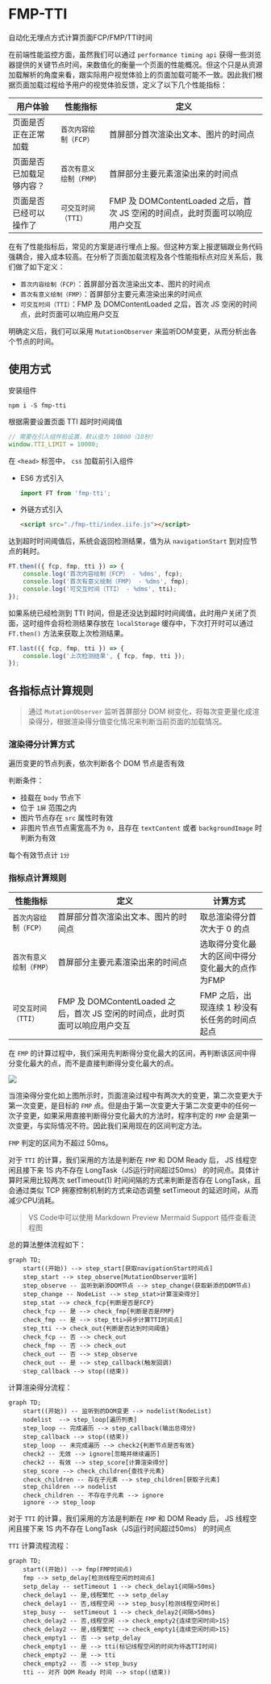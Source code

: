 # FMP-TTI
自动化无埋点方式计算页面FCP/FMP/TTI时间

在前端性能监控方面，虽然我们可以通过 `performance timing api` 获得一些浏览器提供的关键节点时间，来数值化的衡量一个页面的性能概况。但这个只是从资源加载解析的角度来看，跟实际用户视觉体验上的页面加载可能不一致。因此我们根据页面加载过程给予用户的视觉体验反馈，定义了以下几个性能指标：

| 用户体验 | 性能指标 | 定义 |
| - | - | - |
| 页面是否正在正常加载 | `首次内容绘制（FCP）` | 首屏部分首次渲染出文本、图片的时间点 |
| 页面是否已加载足够内容？ | `首次有意义绘制（FMP）` | 首屏部分主要元素渲染出来的时间点 |
| 页面是否已经可以操作了 | `可交互时间（TTI）` | FMP 及 DOMContentLoaded 之后，首次 JS 空闲的时间点，此时页面可以响应用户交互 |

在有了性能指标后，常见的方案是进行埋点上报。但这种方案上报逻辑跟业务代码强耦合，接入成本较高。在分析了页面加载流程及各个性能指标点对应关系后，我们做了如下定义：
- `首次内容绘制（FCP）`：首屏部分首次渲染出文本、图片的时间点
- `首次有意义绘制（FMP）`：首屏部分主要元素渲染出来的时间点
- `可交互时间（TTI）`：FMP 及 DOMContentLoaded 之后，首次 JS 空闲的时间点，此时页面可以响应用户交互

明确定义后，我们可以采用 `MutationObserver` 来监听DOM变更，从而分析出各个节点的时间。

## 使用方式

安装组件

```shell
npm i -S fmp-tti
```

根据需要设置页面 TTI 超时时间阈值

```js
// 需要在引入组件前设置，默认值为 10000（10秒）
window.TTI_LIMIT = 10000;
```

在 `<head>` 标签中， `css` 加载前引入组件
- ES6 方式引入
    ```js
    import FT from 'fmp-tti';
    ```
- 外链方式引入
    ```html
    <script src="./fmp-tti/index.iife.js"></script>
    ```

达到超时时间阈值后，系统会返回检测结果，值为从 `navigationStart` 到对应节点的耗时。
```js
FT.then(({ fcp, fmp, tti }) => {
    console.log('首次内容绘制（FCP） - %dms', fcp);
    console.log('首次有意义绘制（FMP） - %dms', fmp);
    console.log('可交互时间（TTI） - %dms', tti);
});
```

如果系统已经检测到 TTI 时间，但是还没达到超时时间阈值，此时用户关闭了页面，这时组件会将检测结果存放在 `localStorage` 缓存中，下次打开时可以通过 `FT.then()` 方法来获取上次检测结果。
```js
FT.last(({ fcp, fmp, tti }) => {
    console.log('上次检测结果', { fcp, fmp, tti });
});
```

## 各指标点计算规则

> 通过 `MutationObserver` 监听首屏部分 DOM 树变化，将每次变更量化成渲染得分，根据渲染得分值变化情况来判断当前页面的加载情况。

### 渲染得分计算方式

遍历变更的节点列表，依次判断各个 DOM 节点是否有效

判断条件：
- 挂载在 `body` 节点下
- 位于 `1屏` 范围之内
- 图片节点存在 `src` 属性时有效
- 非图片节点节点需宽高不为 `0`，且存在 `textContent` 或者 `backgroundImage` 时判断为有效

每个有效节点计 `1分`

### 指标点计算规则

| 性能指标 | 定义 | 计算方式 |
|-|-|-
| `首次内容绘制（FCP）` | 首屏部分首次渲染出文本、图片的时间点 | 取总渲染得分首次大于 0 的点 |
| `首次有意义绘制（FMP）` | 首屏部分主要元素渲染出来的时间点 | 选取得分变化最大的区间中得分变化最大的点作为FMP |
| `可交互时间（TTI）` | FMP 及 DOMContentLoaded 之后，首次 JS 空闲的时间点，此时页面可以响应用户交互 | FMP 之后，出现连续 1 秒没有长任务的时间点起点 |

在 `FMP` 的计算过程中，我们采用先判断得分变化最大的区间，再判断该区间中得分变化最大的点，而不是直接判断得分变化最大的点。

![](https://y.gtimg.cn/music/common/upload/t_cm3_photo_publish/1742624.png)

当渲染得分变化如上图所示时，页面渲染过程中有两次大的变更，第二次变更大于第一次变更，是目标的 `FMP` 点。但是由于第一次变更大于第二次变更中的任何一次子变更，如果采用直接判断得分变化最大的方法时，程序判定的 `FMP` 会是第一次变更，与实际情况不符。因此我们采用现在的区间判定方法。

`FMP` 判定的区间为不超过 50ms。

对于 `TTI` 的计算，我们采用的方法是判断在 `FMP` 和 DOM Ready 后， JS 线程空闲且接下来 1S 内不存在 LongTask（JS运行时间超过50ms） 的时间点。具体计算时采用比较两次 setTimeout(1) 时间间隔的方式来判断是否存在 LongTask，且会通过类似 TCP 拥塞控制机制的方式来动态调整 setTimeout 的延迟时间，从而减少CPU消耗。

> VS Code中可以使用 Markdown Preview Mermaid Support 插件查看流程图

总的算法整体流程如下：
```mermaid
graph TD;
    start((开始)) --> step_start[获取navigationStart时间点]
    step_start --> step_observe[MutationObserver监听]
    step_observe -- 监听到新添DOM节点 --> step_change(获取新添的DOM节点)
    step_change -- NodeList --> step_stat>计算渲染得分]
    step_stat --> check_fcp{判断是否是FCP}
    check_fcp -- 是 --> check_fmp{判断是否是FMP}
    check_fmp -- 是 --> step_tti>异步计算TTI时间点]
    step_tti --> check_out{判断是否达到时间阈值}
    check_fcp -- 否 --> check_out
    check_fmp -- 否 --> check_out
    check_out -- 否 --> step_observe
    check_out -- 是 --> step_callback(触发回调)
    step_callback --> stop((结束))
```

计算渲染得分流程：
```mermaid
graph TD;
    start((开始)) -- 监听到的DOM变更 --> nodelist(NodeList)
    nodelist  --> step_loop[遍历列表]
    step_loop -- 完成遍历 --> step_callback(输出总得分)
    step_callback --> stop((结束))
    step_loop -- 未完成遍历 --> check2{判断节点是否有效}
    check2 -- 无效 --> ignore[忽略并继续遍历]
    check2 -- 有效 --> step_score[计算渲染得分]
    step_score --> check_children{查找子元素}
    check_children -- 存在子元素 --> step_children[获取子元素]
    step_children --> nodelist
    check_children -- 不存在子元素 --> ignore
    ignore --> step_loop
```

对于 `TTI` 的计算，我们采用的方法是判断在 `FMP` 和 DOM Ready 后， JS 线程空闲且接下来 1S 内不存在 LongTask（JS运行时间超过50ms） 的时间点

`TTI` 计算流程流程：
```mermaid
graph TD;
    start((开始)) --> fmp(FMP时间点)
    fmp --> setp_delay[检测线程空闲的时间点]
    setp_delay -- setTimeout 1 --> check_delay1{间隔>50ms}
    check_delay1 -- 是,线程繁忙 --> setp_delay
    check_delay1 -- 否,线程空闲 --> step_busy[检测线程空闲时长]
    step_busy --  setTimeout 1 --> check_delay2{间隔>50ms}
    check_delay2 -- 否,线程空闲 --> check_empty2{连续空闲时间>1S}
    check_delay2 -- 是,线程繁忙 --> check_empty1{连续空闲时间>1S}
    check_empty1 -- 否 --> setp_delay
    check_empty1 -- 是 --> tti(标记线程空闲的时间为待选TTI时间)
    check_empty2 -- 是 --> tti
    check_empty2 -- 否 --> step_busy
    tti -- 对齐 DOM Ready 时间 --> stop((结束))
```
